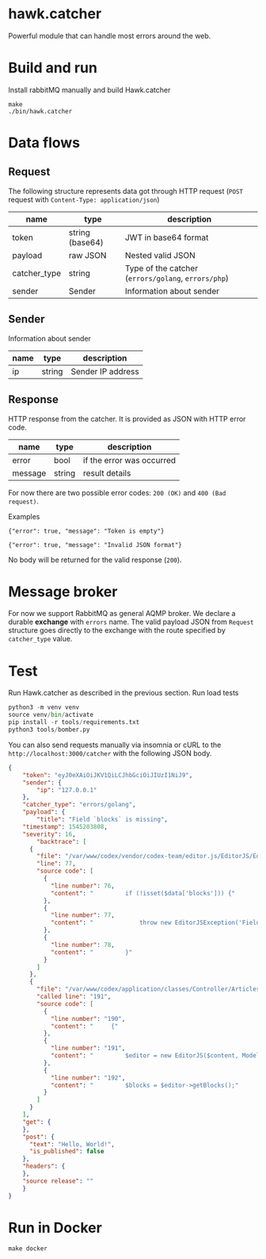 # hawk.catcher
Powerful module that can handle most errors around the web.

# Build and run

Install rabbitMQ manually and build Hawk.catcher
```
make
./bin/hawk.catcher
```

# Data flows

## Request

The following structure represents data got through HTTP request (`POST` request with `Content-Type: application/json`)

| name         | type            | description                                         |
|--------------|-----------------|-----------------------------------------------------|
| token        | string (base64) | JWT in base64 format                                |
| payload      | raw JSON        | Nested valid JSON                                   |
| catcher_type | string          | Type of the catcher (`errors/golang`, `errors/php`) |
| sender       | Sender          | Information about sender                            |

## Sender
Information about sender

| name         | type            | description                                         |
|--------------|-----------------|-----------------------------------------------------|
| ip           | string          | Sender IP address                                   |

## Response
HTTP response from the catcher. It is provided as JSON with HTTP error code.

| name         | type   | description                                         |
|--------------|--------|-----------------------------------------------------|
| error        | bool   | if the error was occurred                           |
| message      | string | result details                                      |

For now there are two possible error codes: `200 (OK)` and `400 (Bad request)`.

Examples
```
{"error": true, "message": "Token is empty"}
```
```
{"error": true, "message": "Invalid JSON format"}
```

No body will be returned for the valid response (`200`).

# Message broker

For now we support RabbitMQ as general AQMP broker.
We declare a durable **exchange** with `errors` name.
The valid payload JSON from `Request` structure goes directly to the exchange with the route specified by `catcher_type` value.

# Test

Run Hawk.catcher as described in the previous section.
Run load tests
```python
python3 -m venv venv
source venv/bin/activate
pip install -r tools/requirements.txt
python3 tools/bomber.py
```

You can also send requests manually via insomnia or cURL to the `http://localhost:3000/catcher` with the following JSON body.

```json
{
	"token": "eyJ0eXAiOiJKV1QiLCJhbGciOiJIUzI1NiJ9",
	"sender": {
		"ip": "127.0.0.1"
	},
	"catcher_type": "errors/golang",
	"payload": {
		"title": "Field `blocks` is missing",
    "timestamp": 1545203808,
    "severity": 16,
		"backtrace": [
      {
        "file": "/var/www/codex/vendor/codex-team/editor.js/EditorJS/EditorJS.php",
        "line": 77,
        "source code": [
          {
            "line number": 76,
            "content": "         if (!isset($data['blocks'])) {"
          },
          {
            "line number": 77,
            "content": "             throw new EditorJSException('Field `blocks` is missing');"
          },
          {
            "line number": 78,
            "content": "         }"
          }
        ]
      },
      {
        "file": "/var/www/codex/application/classes/Controller/Articles/Index.php",
        "called line": "191",
        "source code": [
          {
            "line number": "190",
            "content": "     {"
          },
          {
            "line number": "191",
            "content": "         $editor = new EditorJS($content, Model_Article::getEditorConfig());"
          },
          {
            "line number": "192",
            "content": "         $blocks = $editor->getBlocks();"
          }
        ]
      }
    ],
    "get": {
    },
    "post": {
      "text": "Hello, World!",
      "is_published": false
    },
    "headers": {
    },
    "source release": ""
	}
}
```

# Run in Docker

```
make docker
```
